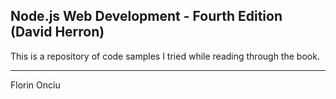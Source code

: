 ## Node.js Web Development - Fourth Edition (David Herron)

This is a repository of code samples I tried while reading through the book.

---
Florin Onciu